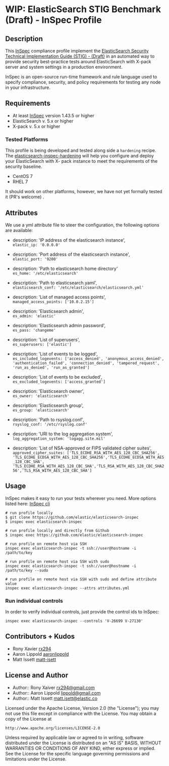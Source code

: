# WIP: ElasticSearch STIG Benchmark (Draft) - InSpec Profile

## Description

This [InSpec](https://github.com/chef/inspec) compliance profile implement the [ElasticSearch Security Technical Implementation Guide (STIG) - (Draft)](https://github.com/elastic/elasticsearch-inspec) in an automated way to provide security best-practice tests around ElasticSearch with X-pack server and system settings in a production environment.

InSpec is an open-source run-time framework and rule language used to specify compliance, security, and policy requirements for testing any node in your infrastructure.

## Requirements

- At least [InSpec](http://inspec.io/) version 1.43.5 or higher
- ElasticSearch v. 5.x or higher
- X-pack v. 5.x or higher

### Tested Platforms

This profile is being developed and tested along side a `hardening` recipe. The [elasticsearch-inspec-hardening](https://github.com/elastic/elasticsearch-inspec-hardening) will help you configure and deploy your ElasticSearch with X- pack instance to meet the requirements of the security baseline.

- CentOS 7
- RHEL 7

It should work on other platforms, however, we have not yet formally tested it (PR's welcome) .

## Attributes

We use a yml attribute file to steer the configuration, the following options are available:

- description: 'IP address of the elasticsearch instance',<br>
  `elastic_ip: '0.0.0.0'`

- description: 'Port address of the elasticsearch instance',<br>
  `elastic_port: '9200'`

- description: 'Path to elasticsearch home directory'<br>
  `es_home: '/etc/elasticsearch'`

- description: 'Path to elasticsearch.yaml',<br>
  `elasticsearch_conf: '/etc/elasticsearch/elasticsearch.yml'`

- description: 'List of managed access points',<br>
  `managed_access_points: ['10.0.2.15']`

- description: 'Elasticsearch admin',<br>
  `es_admin: 'elastic'`

- description: 'Elasticsearch admin password',<br>
  `es_pass: 'changeme'`

- description: 'List of superusers',<br>
  `es_superusers: ['elastic']`

- description: 'List of events to be logged',<br>
  `es_included_logevents: ['access_denied', 'anonymous_access_denied', 'authentication_failed', 'connection_denied', 'tampered_request', 'run_as_denied', 'run_as_granted']`

- description: 'List of events to be excluded',<br>
  `es_excluded_logevents: ['access_granted']`

- description: 'Elasticsearch owner',<br>
  `es_owner: 'elasticsearch'`

- description: 'Elasticsearch group',<br>
  `es_group: 'elasticsearch'`

- description: 'Path to rsyslog.conf',<br>
  `rsyslog_conf: '/etc/rsyslog.conf'`

- description: 'URI to the log aggregation system',<br>
  `log_aggregation_system: 'logagg.site.mil'`

- description: 'List of NSA-approved or FIPS validated cipher suites',<br>
  `approved_cipher_suites: ['TLS_ECDHE_RSA_WITH_AES_128_CBC_SHA256', 'TLS_ECDHE_ECDSA_WITH_AES_128_CBC_SHA256','TLS_ECDHE_ECDSA_WITH_AES_128_CBC_SHA', 'TLS_ECDHE_RSA_WITH_AES_128_CBC_SHA','TLS_RSA_WITH_AES_128_CBC_SHA256','TLS_RSA_WITH_AES_128_CBC_SHA']`

## Usage

InSpec makes it easy to run your tests wherever you need. More options listed here: [InSpec cli](http://inspec.io/docs/reference/cli/)

```
# run profile locally
$ git clone https://github.com/elastic/elasticsearch-inspec
$ inspec exec elasticsearch-inspec

# run profile locally and directly from Github
$ inspec exec https://github.com/elastic/elasticsearch-inspec

# run profile on remote host via SSH
inspec exec elasticsearch-inspec -t ssh://user@hostname -i /path/to/key

# run profile on remote host via SSH with sudo
inspec exec elasticsearch-inspec -t ssh://user@hostname -i /path/to/key --sudo

# run profile on remote host via SSH with sudo and define attribute value
inspec exec elasticsearch-inspec --attrs attributes.yml
```

### Run individual controls

In order to verify individual controls, just provide the control ids to InSpec:

```
inspec exec elasticsearch-inspec --controls 'V-26699 V-27130'
```

## Contributors + Kudos

- Rony Xavier [rx294](https://github.com/rx294)
- Aaron Lippold [aaronlippold](https://github.com/aaronlippold)
- Matt Issett [matt-isett](https://github.com/matt-isett)

## License and Author

- Author:: Rony Xaiver [rx294@gmail.com](mailto:rx294@gmail.com)
- Author:: Aaron Lippold [lippold@gmail.com](mailto:lippold@gmail.com)
- Author:: Matt Issett [matt.isett@elastic.co](mailto:matt.isett@elastic.co)

Licensed under the Apache License, Version 2.0 (the "License"); you may not use this file except in compliance with the License. You may obtain a copy of the License at

```
http://www.apache.org/licenses/LICENSE-2.0
```

Unless required by applicable law or agreed to in writing, software distributed under the License is distributed on an "AS IS" BASIS, WITHOUT WARRANTIES OR CONDITIONS OF ANY KIND, either express or implied. See the License for the specific language governing permissions and limitations under the License.
